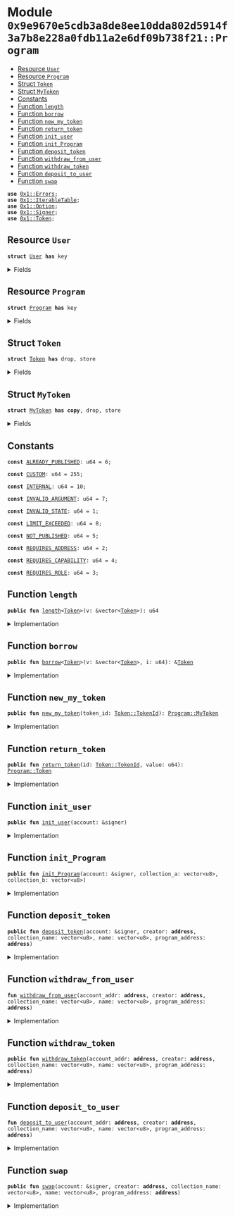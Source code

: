 
<a name="0x9e9670e5cdb3a8de8ee10dda802d5914f3a7b8e228a0fdb11a2e6df09b738f21_Program"></a>

# Module `0x9e9670e5cdb3a8de8ee10dda802d5914f3a7b8e228a0fdb11a2e6df09b738f21::Program`



-  [Resource `User`](#0x9e9670e5cdb3a8de8ee10dda802d5914f3a7b8e228a0fdb11a2e6df09b738f21_Program_User)
-  [Resource `Program`](#0x9e9670e5cdb3a8de8ee10dda802d5914f3a7b8e228a0fdb11a2e6df09b738f21_Program_Program)
-  [Struct `Token`](#0x9e9670e5cdb3a8de8ee10dda802d5914f3a7b8e228a0fdb11a2e6df09b738f21_Program_Token)
-  [Struct `MyToken`](#0x9e9670e5cdb3a8de8ee10dda802d5914f3a7b8e228a0fdb11a2e6df09b738f21_Program_MyToken)
-  [Constants](#@Constants_0)
-  [Function `length`](#0x9e9670e5cdb3a8de8ee10dda802d5914f3a7b8e228a0fdb11a2e6df09b738f21_Program_length)
-  [Function `borrow`](#0x9e9670e5cdb3a8de8ee10dda802d5914f3a7b8e228a0fdb11a2e6df09b738f21_Program_borrow)
-  [Function `new_my_token`](#0x9e9670e5cdb3a8de8ee10dda802d5914f3a7b8e228a0fdb11a2e6df09b738f21_Program_new_my_token)
-  [Function `return_token`](#0x9e9670e5cdb3a8de8ee10dda802d5914f3a7b8e228a0fdb11a2e6df09b738f21_Program_return_token)
-  [Function `init_user`](#0x9e9670e5cdb3a8de8ee10dda802d5914f3a7b8e228a0fdb11a2e6df09b738f21_Program_init_user)
-  [Function `init_Program`](#0x9e9670e5cdb3a8de8ee10dda802d5914f3a7b8e228a0fdb11a2e6df09b738f21_Program_init_Program)
-  [Function `deposit_token`](#0x9e9670e5cdb3a8de8ee10dda802d5914f3a7b8e228a0fdb11a2e6df09b738f21_Program_deposit_token)
-  [Function `withdraw_from_user`](#0x9e9670e5cdb3a8de8ee10dda802d5914f3a7b8e228a0fdb11a2e6df09b738f21_Program_withdraw_from_user)
-  [Function `withdraw_token`](#0x9e9670e5cdb3a8de8ee10dda802d5914f3a7b8e228a0fdb11a2e6df09b738f21_Program_withdraw_token)
-  [Function `deposit_to_user`](#0x9e9670e5cdb3a8de8ee10dda802d5914f3a7b8e228a0fdb11a2e6df09b738f21_Program_deposit_to_user)
-  [Function `swap`](#0x9e9670e5cdb3a8de8ee10dda802d5914f3a7b8e228a0fdb11a2e6df09b738f21_Program_swap)


<pre><code><b>use</b> <a href="">0x1::Errors</a>;
<b>use</b> <a href="">0x1::IterableTable</a>;
<b>use</b> <a href="">0x1::Option</a>;
<b>use</b> <a href="">0x1::Signer</a>;
<b>use</b> <a href="">0x1::Token</a>;
</code></pre>



<a name="0x9e9670e5cdb3a8de8ee10dda802d5914f3a7b8e228a0fdb11a2e6df09b738f21_Program_User"></a>

## Resource `User`



<pre><code><b>struct</b> <a href="Program.md#0x9e9670e5cdb3a8de8ee10dda802d5914f3a7b8e228a0fdb11a2e6df09b738f21_Program_User">User</a> <b>has</b> key
</code></pre>



<details>
<summary>Fields</summary>


<dl>
<dt>
<code>token_a: u64</code>
</dt>
<dd>

</dd>
<dt>
<code>token_b: u64</code>
</dt>
<dd>

</dd>
</dl>


</details>

<a name="0x9e9670e5cdb3a8de8ee10dda802d5914f3a7b8e228a0fdb11a2e6df09b738f21_Program_Program"></a>

## Resource `Program`



<pre><code><b>struct</b> <a href="Program.md#0x9e9670e5cdb3a8de8ee10dda802d5914f3a7b8e228a0fdb11a2e6df09b738f21_Program">Program</a> <b>has</b> key
</code></pre>



<details>
<summary>Fields</summary>


<dl>
<dt>
<code>collection_a: vector&lt;u8&gt;</code>
</dt>
<dd>

</dd>
<dt>
<code>collection_b: vector&lt;u8&gt;</code>
</dt>
<dd>

</dd>
<dt>
<code>token_a_table: <a href="_IterableTable">IterableTable::IterableTable</a>&lt;<a href="Program.md#0x9e9670e5cdb3a8de8ee10dda802d5914f3a7b8e228a0fdb11a2e6df09b738f21_Program_MyToken">Program::MyToken</a>, <a href="Program.md#0x9e9670e5cdb3a8de8ee10dda802d5914f3a7b8e228a0fdb11a2e6df09b738f21_Program_Token">Program::Token</a>&gt;</code>
</dt>
<dd>

</dd>
<dt>
<code>token_b_table: <a href="_IterableTable">IterableTable::IterableTable</a>&lt;<a href="Program.md#0x9e9670e5cdb3a8de8ee10dda802d5914f3a7b8e228a0fdb11a2e6df09b738f21_Program_MyToken">Program::MyToken</a>, <a href="Program.md#0x9e9670e5cdb3a8de8ee10dda802d5914f3a7b8e228a0fdb11a2e6df09b738f21_Program_Token">Program::Token</a>&gt;</code>
</dt>
<dd>

</dd>
</dl>


</details>

<a name="0x9e9670e5cdb3a8de8ee10dda802d5914f3a7b8e228a0fdb11a2e6df09b738f21_Program_Token"></a>

## Struct `Token`



<pre><code><b>struct</b> <a href="">Token</a> <b>has</b> drop, store
</code></pre>



<details>
<summary>Fields</summary>


<dl>
<dt>
<code>id: <a href="_TokenId">Token::TokenId</a></code>
</dt>
<dd>

</dd>
<dt>
<code>value: u64</code>
</dt>
<dd>

</dd>
</dl>


</details>

<a name="0x9e9670e5cdb3a8de8ee10dda802d5914f3a7b8e228a0fdb11a2e6df09b738f21_Program_MyToken"></a>

## Struct `MyToken`



<pre><code><b>struct</b> <a href="Program.md#0x9e9670e5cdb3a8de8ee10dda802d5914f3a7b8e228a0fdb11a2e6df09b738f21_Program_MyToken">MyToken</a> <b>has</b> <b>copy</b>, drop, store
</code></pre>



<details>
<summary>Fields</summary>


<dl>
<dt>
<code>token_id: <a href="_TokenId">Token::TokenId</a></code>
</dt>
<dd>

</dd>
</dl>


</details>

<a name="@Constants_0"></a>

## Constants


<a name="0x9e9670e5cdb3a8de8ee10dda802d5914f3a7b8e228a0fdb11a2e6df09b738f21_Program_ALREADY_PUBLISHED"></a>



<pre><code><b>const</b> <a href="Program.md#0x9e9670e5cdb3a8de8ee10dda802d5914f3a7b8e228a0fdb11a2e6df09b738f21_Program_ALREADY_PUBLISHED">ALREADY_PUBLISHED</a>: u64 = 6;
</code></pre>



<a name="0x9e9670e5cdb3a8de8ee10dda802d5914f3a7b8e228a0fdb11a2e6df09b738f21_Program_CUSTOM"></a>



<pre><code><b>const</b> <a href="Program.md#0x9e9670e5cdb3a8de8ee10dda802d5914f3a7b8e228a0fdb11a2e6df09b738f21_Program_CUSTOM">CUSTOM</a>: u64 = 255;
</code></pre>



<a name="0x9e9670e5cdb3a8de8ee10dda802d5914f3a7b8e228a0fdb11a2e6df09b738f21_Program_INTERNAL"></a>



<pre><code><b>const</b> <a href="Program.md#0x9e9670e5cdb3a8de8ee10dda802d5914f3a7b8e228a0fdb11a2e6df09b738f21_Program_INTERNAL">INTERNAL</a>: u64 = 10;
</code></pre>



<a name="0x9e9670e5cdb3a8de8ee10dda802d5914f3a7b8e228a0fdb11a2e6df09b738f21_Program_INVALID_ARGUMENT"></a>



<pre><code><b>const</b> <a href="Program.md#0x9e9670e5cdb3a8de8ee10dda802d5914f3a7b8e228a0fdb11a2e6df09b738f21_Program_INVALID_ARGUMENT">INVALID_ARGUMENT</a>: u64 = 7;
</code></pre>



<a name="0x9e9670e5cdb3a8de8ee10dda802d5914f3a7b8e228a0fdb11a2e6df09b738f21_Program_INVALID_STATE"></a>



<pre><code><b>const</b> <a href="Program.md#0x9e9670e5cdb3a8de8ee10dda802d5914f3a7b8e228a0fdb11a2e6df09b738f21_Program_INVALID_STATE">INVALID_STATE</a>: u64 = 1;
</code></pre>



<a name="0x9e9670e5cdb3a8de8ee10dda802d5914f3a7b8e228a0fdb11a2e6df09b738f21_Program_LIMIT_EXCEEDED"></a>



<pre><code><b>const</b> <a href="Program.md#0x9e9670e5cdb3a8de8ee10dda802d5914f3a7b8e228a0fdb11a2e6df09b738f21_Program_LIMIT_EXCEEDED">LIMIT_EXCEEDED</a>: u64 = 8;
</code></pre>



<a name="0x9e9670e5cdb3a8de8ee10dda802d5914f3a7b8e228a0fdb11a2e6df09b738f21_Program_NOT_PUBLISHED"></a>



<pre><code><b>const</b> <a href="Program.md#0x9e9670e5cdb3a8de8ee10dda802d5914f3a7b8e228a0fdb11a2e6df09b738f21_Program_NOT_PUBLISHED">NOT_PUBLISHED</a>: u64 = 5;
</code></pre>



<a name="0x9e9670e5cdb3a8de8ee10dda802d5914f3a7b8e228a0fdb11a2e6df09b738f21_Program_REQUIRES_ADDRESS"></a>



<pre><code><b>const</b> <a href="Program.md#0x9e9670e5cdb3a8de8ee10dda802d5914f3a7b8e228a0fdb11a2e6df09b738f21_Program_REQUIRES_ADDRESS">REQUIRES_ADDRESS</a>: u64 = 2;
</code></pre>



<a name="0x9e9670e5cdb3a8de8ee10dda802d5914f3a7b8e228a0fdb11a2e6df09b738f21_Program_REQUIRES_CAPABILITY"></a>



<pre><code><b>const</b> <a href="Program.md#0x9e9670e5cdb3a8de8ee10dda802d5914f3a7b8e228a0fdb11a2e6df09b738f21_Program_REQUIRES_CAPABILITY">REQUIRES_CAPABILITY</a>: u64 = 4;
</code></pre>



<a name="0x9e9670e5cdb3a8de8ee10dda802d5914f3a7b8e228a0fdb11a2e6df09b738f21_Program_REQUIRES_ROLE"></a>



<pre><code><b>const</b> <a href="Program.md#0x9e9670e5cdb3a8de8ee10dda802d5914f3a7b8e228a0fdb11a2e6df09b738f21_Program_REQUIRES_ROLE">REQUIRES_ROLE</a>: u64 = 3;
</code></pre>



<a name="0x9e9670e5cdb3a8de8ee10dda802d5914f3a7b8e228a0fdb11a2e6df09b738f21_Program_length"></a>

## Function `length`



<pre><code><b>public</b> <b>fun</b> <a href="Program.md#0x9e9670e5cdb3a8de8ee10dda802d5914f3a7b8e228a0fdb11a2e6df09b738f21_Program_length">length</a>&lt;<a href="">Token</a>&gt;(v: &vector&lt;<a href="">Token</a>&gt;): u64
</code></pre>



<details>
<summary>Implementation</summary>


<pre><code><b>native</b> <b>public</b> <b>fun</b> <a href="Program.md#0x9e9670e5cdb3a8de8ee10dda802d5914f3a7b8e228a0fdb11a2e6df09b738f21_Program_length">length</a>&lt;<a href="">Token</a>&gt;(v: &vector&lt;<a href="">Token</a>&gt;): u64;
</code></pre>



</details>

<a name="0x9e9670e5cdb3a8de8ee10dda802d5914f3a7b8e228a0fdb11a2e6df09b738f21_Program_borrow"></a>

## Function `borrow`



<pre><code><b>public</b> <b>fun</b> <a href="Program.md#0x9e9670e5cdb3a8de8ee10dda802d5914f3a7b8e228a0fdb11a2e6df09b738f21_Program_borrow">borrow</a>&lt;<a href="">Token</a>&gt;(v: &vector&lt;<a href="">Token</a>&gt;, i: u64): &<a href="">Token</a>
</code></pre>



<details>
<summary>Implementation</summary>


<pre><code><b>native</b> <b>public</b> <b>fun</b> <a href="Program.md#0x9e9670e5cdb3a8de8ee10dda802d5914f3a7b8e228a0fdb11a2e6df09b738f21_Program_borrow">borrow</a>&lt;<a href="">Token</a>&gt;(v: &vector&lt;<a href="">Token</a>&gt;, i: u64): &<a href="">Token</a>;
</code></pre>



</details>

<a name="0x9e9670e5cdb3a8de8ee10dda802d5914f3a7b8e228a0fdb11a2e6df09b738f21_Program_new_my_token"></a>

## Function `new_my_token`



<pre><code><b>public</b> <b>fun</b> <a href="Program.md#0x9e9670e5cdb3a8de8ee10dda802d5914f3a7b8e228a0fdb11a2e6df09b738f21_Program_new_my_token">new_my_token</a>(token_id: <a href="_TokenId">Token::TokenId</a>): <a href="Program.md#0x9e9670e5cdb3a8de8ee10dda802d5914f3a7b8e228a0fdb11a2e6df09b738f21_Program_MyToken">Program::MyToken</a>
</code></pre>



<details>
<summary>Implementation</summary>


<pre><code><b>public</b> <b>fun</b> <a href="Program.md#0x9e9670e5cdb3a8de8ee10dda802d5914f3a7b8e228a0fdb11a2e6df09b738f21_Program_new_my_token">new_my_token</a>(token_id: TokenId): <a href="Program.md#0x9e9670e5cdb3a8de8ee10dda802d5914f3a7b8e228a0fdb11a2e6df09b738f21_Program_MyToken">MyToken</a>{
    <a href="Program.md#0x9e9670e5cdb3a8de8ee10dda802d5914f3a7b8e228a0fdb11a2e6df09b738f21_Program_MyToken">MyToken</a> {token_id}
}
</code></pre>



</details>

<a name="0x9e9670e5cdb3a8de8ee10dda802d5914f3a7b8e228a0fdb11a2e6df09b738f21_Program_return_token"></a>

## Function `return_token`



<pre><code><b>public</b> <b>fun</b> <a href="Program.md#0x9e9670e5cdb3a8de8ee10dda802d5914f3a7b8e228a0fdb11a2e6df09b738f21_Program_return_token">return_token</a>(id: <a href="_TokenId">Token::TokenId</a>, value: u64): <a href="Program.md#0x9e9670e5cdb3a8de8ee10dda802d5914f3a7b8e228a0fdb11a2e6df09b738f21_Program_Token">Program::Token</a>
</code></pre>



<details>
<summary>Implementation</summary>


<pre><code><b>public</b> <b>fun</b> <a href="Program.md#0x9e9670e5cdb3a8de8ee10dda802d5914f3a7b8e228a0fdb11a2e6df09b738f21_Program_return_token">return_token</a>(id: TokenId, value: u64): <a href="">Token</a>{
    <a href="">Token</a> {id, value}
}
</code></pre>



</details>

<a name="0x9e9670e5cdb3a8de8ee10dda802d5914f3a7b8e228a0fdb11a2e6df09b738f21_Program_init_user"></a>

## Function `init_user`



<pre><code><b>public</b> <b>fun</b> <a href="Program.md#0x9e9670e5cdb3a8de8ee10dda802d5914f3a7b8e228a0fdb11a2e6df09b738f21_Program_init_user">init_user</a>(account: &signer)
</code></pre>



<details>
<summary>Implementation</summary>


<pre><code><b>public</b> <b>fun</b> <a href="Program.md#0x9e9670e5cdb3a8de8ee10dda802d5914f3a7b8e228a0fdb11a2e6df09b738f21_Program_init_user">init_user</a>(account: &signer) {
    <b>if</b> (!<b>exists</b>&lt;<a href="Program.md#0x9e9670e5cdb3a8de8ee10dda802d5914f3a7b8e228a0fdb11a2e6df09b738f21_Program_User">User</a>&gt;(<a href="_address_of">Signer::address_of</a>(account))) {
        <b>move_to</b>(account, <a href="Program.md#0x9e9670e5cdb3a8de8ee10dda802d5914f3a7b8e228a0fdb11a2e6df09b738f21_Program_User">User</a> {token_a: 0, token_b: 0});
    }
}
</code></pre>



</details>

<a name="0x9e9670e5cdb3a8de8ee10dda802d5914f3a7b8e228a0fdb11a2e6df09b738f21_Program_init_Program"></a>

## Function `init_Program`



<pre><code><b>public</b> <b>fun</b> <a href="Program.md#0x9e9670e5cdb3a8de8ee10dda802d5914f3a7b8e228a0fdb11a2e6df09b738f21_Program_init_Program">init_Program</a>(account: &signer, collection_a: vector&lt;u8&gt;, collection_b: vector&lt;u8&gt;)
</code></pre>



<details>
<summary>Implementation</summary>


<pre><code><b>public</b> <b>fun</b> <a href="Program.md#0x9e9670e5cdb3a8de8ee10dda802d5914f3a7b8e228a0fdb11a2e6df09b738f21_Program_init_Program">init_Program</a>(account: &signer, collection_a: vector&lt;u8&gt;, collection_b: vector&lt;u8&gt;){
    <b>if</b> (!<b>exists</b>&lt;<a href="Program.md#0x9e9670e5cdb3a8de8ee10dda802d5914f3a7b8e228a0fdb11a2e6df09b738f21_Program">Program</a>&gt;(<a href="_address_of">Signer::address_of</a>(account))) {
        <b>move_to</b>(account, <a href="Program.md#0x9e9670e5cdb3a8de8ee10dda802d5914f3a7b8e228a0fdb11a2e6df09b738f21_Program">Program</a> {collection_a, collection_b, token_a_table: <a href="_new">IterableTable::new</a>&lt;<a href="Program.md#0x9e9670e5cdb3a8de8ee10dda802d5914f3a7b8e228a0fdb11a2e6df09b738f21_Program_MyToken">MyToken</a>, <a href="">Token</a>&gt;(), token_b_table: <a href="_new">IterableTable::new</a>&lt;<a href="Program.md#0x9e9670e5cdb3a8de8ee10dda802d5914f3a7b8e228a0fdb11a2e6df09b738f21_Program_MyToken">MyToken</a>, <a href="">Token</a>&gt;()});
    }
}
</code></pre>



</details>

<a name="0x9e9670e5cdb3a8de8ee10dda802d5914f3a7b8e228a0fdb11a2e6df09b738f21_Program_deposit_token"></a>

## Function `deposit_token`



<pre><code><b>public</b> <b>fun</b> <a href="Program.md#0x9e9670e5cdb3a8de8ee10dda802d5914f3a7b8e228a0fdb11a2e6df09b738f21_Program_deposit_token">deposit_token</a>(account: &signer, creator: <b>address</b>, collection_name: vector&lt;u8&gt;, name: vector&lt;u8&gt;, program_address: <b>address</b>)
</code></pre>



<details>
<summary>Implementation</summary>


<pre><code><b>public</b> <b>fun</b> <a href="Program.md#0x9e9670e5cdb3a8de8ee10dda802d5914f3a7b8e228a0fdb11a2e6df09b738f21_Program_deposit_token">deposit_token</a>(
    account: &signer,
    creator: <b>address</b>,
    collection_name: vector&lt;u8&gt;,
    name: vector&lt;u8&gt;,
    program_address: <b>address</b>,
) <b>acquires</b> <a href="Program.md#0x9e9670e5cdb3a8de8ee10dda802d5914f3a7b8e228a0fdb11a2e6df09b738f21_Program_User">User</a>, <a href="Program.md#0x9e9670e5cdb3a8de8ee10dda802d5914f3a7b8e228a0fdb11a2e6df09b738f21_Program">Program</a> {
    <b>let</b> account_addr = <a href="_address_of">Signer::address_of</a>(account);
    <a href="Program.md#0x9e9670e5cdb3a8de8ee10dda802d5914f3a7b8e228a0fdb11a2e6df09b738f21_Program_withdraw_from_user">withdraw_from_user</a>(account_addr, creator, collection_name, name, program_address);
}
</code></pre>



</details>

<a name="0x9e9670e5cdb3a8de8ee10dda802d5914f3a7b8e228a0fdb11a2e6df09b738f21_Program_withdraw_from_user"></a>

## Function `withdraw_from_user`



<pre><code><b>fun</b> <a href="Program.md#0x9e9670e5cdb3a8de8ee10dda802d5914f3a7b8e228a0fdb11a2e6df09b738f21_Program_withdraw_from_user">withdraw_from_user</a>(account_addr: <b>address</b>, creator: <b>address</b>, collection_name: vector&lt;u8&gt;, name: vector&lt;u8&gt;, program_address: <b>address</b>)
</code></pre>



<details>
<summary>Implementation</summary>


<pre><code><b>fun</b> <a href="Program.md#0x9e9670e5cdb3a8de8ee10dda802d5914f3a7b8e228a0fdb11a2e6df09b738f21_Program_withdraw_from_user">withdraw_from_user</a>(
    account_addr: <b>address</b>,
    creator: <b>address</b>,
    collection_name: vector&lt;u8&gt;,
    name: vector&lt;u8&gt;,
    program_address: <b>address</b>,
) <b>acquires</b> <a href="Program.md#0x9e9670e5cdb3a8de8ee10dda802d5914f3a7b8e228a0fdb11a2e6df09b738f21_Program_User">User</a>, <a href="Program.md#0x9e9670e5cdb3a8de8ee10dda802d5914f3a7b8e228a0fdb11a2e6df09b738f21_Program">Program</a> {
    <b>assert</b>!(
        <b>exists</b>&lt;<a href="Program.md#0x9e9670e5cdb3a8de8ee10dda802d5914f3a7b8e228a0fdb11a2e6df09b738f21_Program_User">User</a>&gt;(account_addr),
        <a href="_not_published">Errors::not_published</a>(<a href="Program.md#0x9e9670e5cdb3a8de8ee10dda802d5914f3a7b8e228a0fdb11a2e6df09b738f21_Program_NOT_PUBLISHED">NOT_PUBLISHED</a>),
    );

    <b>assert</b>!(
        <b>exists</b>&lt;<a href="Program.md#0x9e9670e5cdb3a8de8ee10dda802d5914f3a7b8e228a0fdb11a2e6df09b738f21_Program">Program</a>&gt;(program_address),
        <a href="_not_published">Errors::not_published</a>(<a href="Program.md#0x9e9670e5cdb3a8de8ee10dda802d5914f3a7b8e228a0fdb11a2e6df09b738f21_Program_NOT_PUBLISHED">NOT_PUBLISHED</a>),
    );

    <b>let</b> token_exists = <b>borrow_global_mut</b>&lt;<a href="Program.md#0x9e9670e5cdb3a8de8ee10dda802d5914f3a7b8e228a0fdb11a2e6df09b738f21_Program">Program</a>&gt;(program_address);

    <b>assert</b>!(
        token_exists.collection_a != collection_name && token_exists.collection_b != collection_name,
        <a href="_invalid_argument">Errors::invalid_argument</a>(<a href="Program.md#0x9e9670e5cdb3a8de8ee10dda802d5914f3a7b8e228a0fdb11a2e6df09b738f21_Program_INVALID_ARGUMENT">INVALID_ARGUMENT</a>),
    );

    <b>let</b> user_tokens = <b>borrow_global_mut</b>&lt;<a href="Program.md#0x9e9670e5cdb3a8de8ee10dda802d5914f3a7b8e228a0fdb11a2e6df09b738f21_Program_User">User</a>&gt;(account_addr);

    <b>if</b> (token_exists.collection_a == collection_name){

        <b>assert</b>!(
            user_tokens.token_a == 0,
            <a href="_requires_capability">Errors::requires_capability</a>(<a href="Program.md#0x9e9670e5cdb3a8de8ee10dda802d5914f3a7b8e228a0fdb11a2e6df09b738f21_Program_REQUIRES_CAPABILITY">REQUIRES_CAPABILITY</a>),
        );

        user_tokens.token_a = user_tokens.token_a - 1;

        <b>let</b> new_token_id = <a href="_create_token_id_raw">Token::create_token_id_raw</a>(creator, collection_name, name);
        <b>let</b> token_a_tab = &<b>mut</b> token_exists.token_a_table;
        <a href="_add">IterableTable::add</a>&lt;<a href="Program.md#0x9e9670e5cdb3a8de8ee10dda802d5914f3a7b8e228a0fdb11a2e6df09b738f21_Program_MyToken">MyToken</a>, <a href="">Token</a>&gt;(token_a_tab, <a href="Program.md#0x9e9670e5cdb3a8de8ee10dda802d5914f3a7b8e228a0fdb11a2e6df09b738f21_Program_new_my_token">new_my_token</a>(new_token_id), <a href="Program.md#0x9e9670e5cdb3a8de8ee10dda802d5914f3a7b8e228a0fdb11a2e6df09b738f21_Program_return_token">return_token</a>(new_token_id, 1));

    } <b>else</b> {
        <b>assert</b>!(
            user_tokens.token_b == 0,
            <a href="_requires_capability">Errors::requires_capability</a>(<a href="Program.md#0x9e9670e5cdb3a8de8ee10dda802d5914f3a7b8e228a0fdb11a2e6df09b738f21_Program_REQUIRES_CAPABILITY">REQUIRES_CAPABILITY</a>),
        );

        user_tokens.token_b = user_tokens.token_b - 1;

        <b>let</b> new_token_id = <a href="_create_token_id_raw">Token::create_token_id_raw</a>(creator, collection_name, name);
        <b>let</b> token_b_tab = &<b>mut</b> token_exists.token_b_table;
        <a href="_add">IterableTable::add</a>&lt;<a href="Program.md#0x9e9670e5cdb3a8de8ee10dda802d5914f3a7b8e228a0fdb11a2e6df09b738f21_Program_MyToken">MyToken</a>, <a href="">Token</a>&gt;(token_b_tab, <a href="Program.md#0x9e9670e5cdb3a8de8ee10dda802d5914f3a7b8e228a0fdb11a2e6df09b738f21_Program_new_my_token">new_my_token</a>(new_token_id), <a href="Program.md#0x9e9670e5cdb3a8de8ee10dda802d5914f3a7b8e228a0fdb11a2e6df09b738f21_Program_return_token">return_token</a>(new_token_id, 1));
    };
}
</code></pre>



</details>

<a name="0x9e9670e5cdb3a8de8ee10dda802d5914f3a7b8e228a0fdb11a2e6df09b738f21_Program_withdraw_token"></a>

## Function `withdraw_token`



<pre><code><b>public</b> <b>fun</b> <a href="Program.md#0x9e9670e5cdb3a8de8ee10dda802d5914f3a7b8e228a0fdb11a2e6df09b738f21_Program_withdraw_token">withdraw_token</a>(account_addr: <b>address</b>, creator: <b>address</b>, collection_name: vector&lt;u8&gt;, name: vector&lt;u8&gt;, program_address: <b>address</b>)
</code></pre>



<details>
<summary>Implementation</summary>


<pre><code><b>public</b> <b>fun</b> <a href="Program.md#0x9e9670e5cdb3a8de8ee10dda802d5914f3a7b8e228a0fdb11a2e6df09b738f21_Program_withdraw_token">withdraw_token</a>(
    account_addr: <b>address</b>,
    creator: <b>address</b>,
    collection_name: vector&lt;u8&gt;,
    name: vector&lt;u8&gt;,
    program_address: <b>address</b>,
) <b>acquires</b> <a href="Program.md#0x9e9670e5cdb3a8de8ee10dda802d5914f3a7b8e228a0fdb11a2e6df09b738f21_Program_User">User</a>, <a href="Program.md#0x9e9670e5cdb3a8de8ee10dda802d5914f3a7b8e228a0fdb11a2e6df09b738f21_Program">Program</a> {
    <a href="Program.md#0x9e9670e5cdb3a8de8ee10dda802d5914f3a7b8e228a0fdb11a2e6df09b738f21_Program_deposit_to_user">deposit_to_user</a>(account_addr, creator, collection_name, name, program_address);
}
</code></pre>



</details>

<a name="0x9e9670e5cdb3a8de8ee10dda802d5914f3a7b8e228a0fdb11a2e6df09b738f21_Program_deposit_to_user"></a>

## Function `deposit_to_user`



<pre><code><b>fun</b> <a href="Program.md#0x9e9670e5cdb3a8de8ee10dda802d5914f3a7b8e228a0fdb11a2e6df09b738f21_Program_deposit_to_user">deposit_to_user</a>(account_addr: <b>address</b>, creator: <b>address</b>, collection_name: vector&lt;u8&gt;, name: vector&lt;u8&gt;, program_address: <b>address</b>)
</code></pre>



<details>
<summary>Implementation</summary>


<pre><code><b>fun</b> <a href="Program.md#0x9e9670e5cdb3a8de8ee10dda802d5914f3a7b8e228a0fdb11a2e6df09b738f21_Program_deposit_to_user">deposit_to_user</a>(
    account_addr: <b>address</b>,
    creator: <b>address</b>,
    collection_name: vector&lt;u8&gt;,
    name: vector&lt;u8&gt;,
    program_address: <b>address</b>,
) <b>acquires</b> <a href="Program.md#0x9e9670e5cdb3a8de8ee10dda802d5914f3a7b8e228a0fdb11a2e6df09b738f21_Program_User">User</a>, <a href="Program.md#0x9e9670e5cdb3a8de8ee10dda802d5914f3a7b8e228a0fdb11a2e6df09b738f21_Program">Program</a> {
    <b>assert</b>!(
        <b>exists</b>&lt;<a href="Program.md#0x9e9670e5cdb3a8de8ee10dda802d5914f3a7b8e228a0fdb11a2e6df09b738f21_Program_User">User</a>&gt;(account_addr),
        <a href="_not_published">Errors::not_published</a>(<a href="Program.md#0x9e9670e5cdb3a8de8ee10dda802d5914f3a7b8e228a0fdb11a2e6df09b738f21_Program_NOT_PUBLISHED">NOT_PUBLISHED</a>),
    );

    <b>assert</b>!(
        <b>exists</b>&lt;<a href="Program.md#0x9e9670e5cdb3a8de8ee10dda802d5914f3a7b8e228a0fdb11a2e6df09b738f21_Program">Program</a>&gt;(program_address),
        <a href="_not_published">Errors::not_published</a>(<a href="Program.md#0x9e9670e5cdb3a8de8ee10dda802d5914f3a7b8e228a0fdb11a2e6df09b738f21_Program_NOT_PUBLISHED">NOT_PUBLISHED</a>),
    );

    <b>let</b> token_exists = <b>borrow_global_mut</b>&lt;<a href="Program.md#0x9e9670e5cdb3a8de8ee10dda802d5914f3a7b8e228a0fdb11a2e6df09b738f21_Program">Program</a>&gt;(program_address);

    <b>assert</b>!(
        token_exists.collection_a != collection_name && token_exists.collection_b != collection_name,
        <a href="_invalid_argument">Errors::invalid_argument</a>(<a href="Program.md#0x9e9670e5cdb3a8de8ee10dda802d5914f3a7b8e228a0fdb11a2e6df09b738f21_Program_INVALID_ARGUMENT">INVALID_ARGUMENT</a>),
    );

    <b>let</b> user_tokens = <b>borrow_global_mut</b>&lt;<a href="Program.md#0x9e9670e5cdb3a8de8ee10dda802d5914f3a7b8e228a0fdb11a2e6df09b738f21_Program_User">User</a>&gt;(account_addr);

    <b>if</b> (token_exists.collection_a == collection_name){

        <b>let</b> new_token_id = <a href="_create_token_id_raw">Token::create_token_id_raw</a>(creator, collection_name, name);
        <b>let</b> token_a_tab = &<b>mut</b> token_exists.token_a_table;

        <b>assert</b>!(
            <a href="_contains">IterableTable::contains</a>&lt;<a href="Program.md#0x9e9670e5cdb3a8de8ee10dda802d5914f3a7b8e228a0fdb11a2e6df09b738f21_Program_MyToken">MyToken</a>, <a href="">Token</a>&gt;(token_a_tab, <a href="Program.md#0x9e9670e5cdb3a8de8ee10dda802d5914f3a7b8e228a0fdb11a2e6df09b738f21_Program_new_my_token">new_my_token</a>(new_token_id)),
            <a href="_requires_capability">Errors::requires_capability</a>(<a href="Program.md#0x9e9670e5cdb3a8de8ee10dda802d5914f3a7b8e228a0fdb11a2e6df09b738f21_Program_REQUIRES_CAPABILITY">REQUIRES_CAPABILITY</a>),
        );

        user_tokens.token_a = user_tokens.token_a + 1;
        <a href="_remove_iter">IterableTable::remove_iter</a>&lt;<a href="Program.md#0x9e9670e5cdb3a8de8ee10dda802d5914f3a7b8e228a0fdb11a2e6df09b738f21_Program_MyToken">MyToken</a>, <a href="">Token</a>&gt;(token_a_tab, <a href="Program.md#0x9e9670e5cdb3a8de8ee10dda802d5914f3a7b8e228a0fdb11a2e6df09b738f21_Program_new_my_token">new_my_token</a>(new_token_id));

    } <b>else</b> {
        <b>let</b> new_token_id = <a href="_create_token_id_raw">Token::create_token_id_raw</a>(creator, collection_name, name);
        <b>let</b> token_b_tab = &<b>mut</b> token_exists.token_b_table;

        <b>assert</b>!(
            <a href="_contains">IterableTable::contains</a>&lt;<a href="Program.md#0x9e9670e5cdb3a8de8ee10dda802d5914f3a7b8e228a0fdb11a2e6df09b738f21_Program_MyToken">MyToken</a>, <a href="">Token</a>&gt;(token_b_tab, <a href="Program.md#0x9e9670e5cdb3a8de8ee10dda802d5914f3a7b8e228a0fdb11a2e6df09b738f21_Program_new_my_token">new_my_token</a>(new_token_id)),
            <a href="_requires_capability">Errors::requires_capability</a>(<a href="Program.md#0x9e9670e5cdb3a8de8ee10dda802d5914f3a7b8e228a0fdb11a2e6df09b738f21_Program_REQUIRES_CAPABILITY">REQUIRES_CAPABILITY</a>),
        );

        user_tokens.token_b = user_tokens.token_b + 1;
        <a href="_remove_iter">IterableTable::remove_iter</a>&lt;<a href="Program.md#0x9e9670e5cdb3a8de8ee10dda802d5914f3a7b8e228a0fdb11a2e6df09b738f21_Program_MyToken">MyToken</a>, <a href="">Token</a>&gt;(token_b_tab, <a href="Program.md#0x9e9670e5cdb3a8de8ee10dda802d5914f3a7b8e228a0fdb11a2e6df09b738f21_Program_new_my_token">new_my_token</a>(new_token_id));
    }
}
</code></pre>



</details>

<a name="0x9e9670e5cdb3a8de8ee10dda802d5914f3a7b8e228a0fdb11a2e6df09b738f21_Program_swap"></a>

## Function `swap`



<pre><code><b>public</b> <b>fun</b> <a href="Program.md#0x9e9670e5cdb3a8de8ee10dda802d5914f3a7b8e228a0fdb11a2e6df09b738f21_Program_swap">swap</a>(account: &signer, creator: <b>address</b>, collection_name: vector&lt;u8&gt;, name: vector&lt;u8&gt;, program_address: <b>address</b>)
</code></pre>



<details>
<summary>Implementation</summary>


<pre><code><b>public</b> <b>fun</b> <a href="Program.md#0x9e9670e5cdb3a8de8ee10dda802d5914f3a7b8e228a0fdb11a2e6df09b738f21_Program_swap">swap</a>(
    account: &signer,
    creator: <b>address</b>,
    collection_name: vector&lt;u8&gt;,
    name: vector&lt;u8&gt;,
    program_address: <b>address</b>,
) <b>acquires</b> <a href="Program.md#0x9e9670e5cdb3a8de8ee10dda802d5914f3a7b8e228a0fdb11a2e6df09b738f21_Program_User">User</a>, <a href="Program.md#0x9e9670e5cdb3a8de8ee10dda802d5914f3a7b8e228a0fdb11a2e6df09b738f21_Program">Program</a> {
    <a href="Program.md#0x9e9670e5cdb3a8de8ee10dda802d5914f3a7b8e228a0fdb11a2e6df09b738f21_Program_deposit_token">deposit_token</a>(account, creator, collection_name, name, program_address);
}
</code></pre>



</details>
